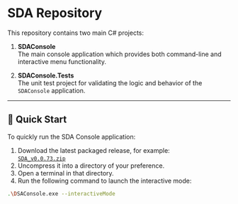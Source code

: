 # SDA Repository

This repository contains two main C# projects:

1. **SDAConsole**  
   The main console application which provides both command-line and interactive menu functionality.

2. **SDAConsole.Tests**  
   The unit test project for validating the logic and behavior of the `SDAConsole` application.

---

## 🔄 Quick Start

To quickly run the SDA Console application:

1. Download the latest packaged release, for example:  
   [`SDA_v0.0.73.zip`](./SDA_v0.0.73.zip)
2. Uncompress it into a directory of your preference.
3. Open a terminal in that directory.
4. Run the following command to launch the interactive mode:

```bash
.\DSAConsole.exe --interactiveMode
